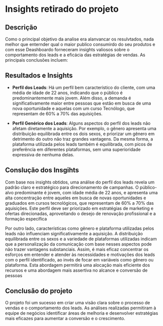 # Insights retirado do projeto

## Descrição

Como o principal objetivo da analise era alanvancar os resulvtados, nada melhor que enternder qual o maior publico consumirdo do seu produtos e com esse Deashboardo forneceram insights valiosos sobre o comportamento dos leads e a eficácia das estratégias de vendas. As principais conclusões incluem:

## Resultados e Insights

- **Perfil dos Leads**: Há um perfil bem característico do cliente, com uma média de idade de 22 anos, indicando que o público é predominantemente mais jovem. Além disso, a demanda é significativamente maior entre pessoas que estão em busca de uma nova oportunidade e aquelas com um curso Tecnólogo, que representam de 60% a 70% das aquisições.

- **Perfil Genérico dos Leads**: Alguns aspectos do perfil dos leads não afetam diretamente a aquisição. Por exemplo, o gênero apresenta uma distribuição equilibrada entre os dois sexos, e priorizar um gênero em detrimento do outro não traz grandes vantagens. Da mesma forma, a plataforma utilizada pelos leads também é equilibrada, com picos de preferência em diferentes plataformas, sem uma superioridade expressiva de nenhuma delas.

## Conslução dos Insgihts 


Com base nos insights obtidos, uma análise do perfil dos leads revela um padrão claro e estratégico para direcionamento de campanhas. O público-alvo predominante é jovem, com idade média de 22 anos, e apresenta uma alta concentração entre aqueles em busca de novas oportunidades e graduados em cursos tecnológicos, que representam de 60% a 70% das aquisições. Este perfil deve ser priorizado em estratégias de marketing e ofertas direcionadas, aproveitando o desejo de renovação profissional e a formação específica

Por outro lado, características como gênero e plataforma utilizadas pelos leads não influenciam significativamente a aquisição. A distribuição equilibrada entre os sexos e a variedade de plataformas utilizadas indicam que a personalização da comunicação com base nesses aspectos pode não trazer vantagens substanciais. Assim, é mais eficaz concentrar os esforços em entender e atender às necessidades e motivações dos leads com o perfil identificado, ao invés de focar em variáveis ​​como gênero ou plataforma. Esta abordagem permitirá uma alocação mais eficiente dos recursos e uma abordagem mais assertiva no alcance e conversão de pessoas

  

## Conclusão do projeto


O projeto foi um sucesso em criar uma visão clara sobre o processo de vendas e o comportamento dos leads. As análises realizadas permitiram à equipe de negócios identificar áreas de melhoria e desenvolver estratégias mais eficazes para aumentar a conversão e o crescimento.

